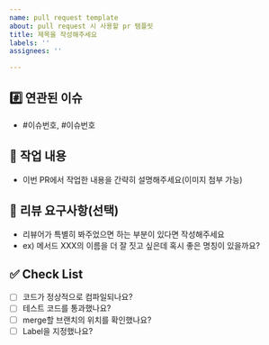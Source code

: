 ```yaml
---
name: pull request template
about: pull request 시 사용할 pr 템플릿
title: 제목을 작성해주세요
labels: ''
assignees: ''

---
```


## #️⃣ 연관된 이슈
- #이슈번호, #이슈번호

## 📝 작업 내용
- 이번 PR에서 작업한 내용을 간략히 설명해주세요(이미지 첨부 가능)

## 💬 리뷰 요구사항(선택)
- 리뷰어가 특별히 봐주었으면 하는 부분이 있다면 작성해주세요
- ex) 메서드 XXX의 이름을 더 잘 짓고 싶은데 혹시 좋은 명칭이 있을까요?

## ✅ Check List
- [ ] 코드가 정상적으로 컴파일되나요?
- [ ] 테스트 코드를 통과했나요?
- [ ] merge할 브랜치의 위치를 확인했나요?
- [ ] Label을 지정했나요?
